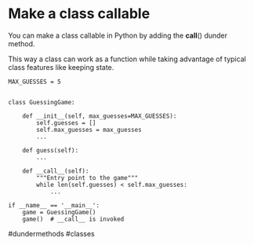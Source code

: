 # Make a class callable

You can make a class callable in Python by adding the __call__() dunder method.

This way a class can work as a function while taking advantage of typical class features like keeping state.

```
MAX_GUESSES = 5


class GuessingGame:

    def __init__(self, max_guesses=MAX_GUESSES):
        self.guesses = []
        self.max_guesses = max_guesses
        ...

    def guess(self):
        ...

    def __call__(self):
        """Entry point to the game"""
        while len(self.guesses) < self.max_guesses:
            ...

if __name__ == '__main__':
    game = GuessingGame()
    game()  # __call__ is invoked
```

#dundermethods #classes

